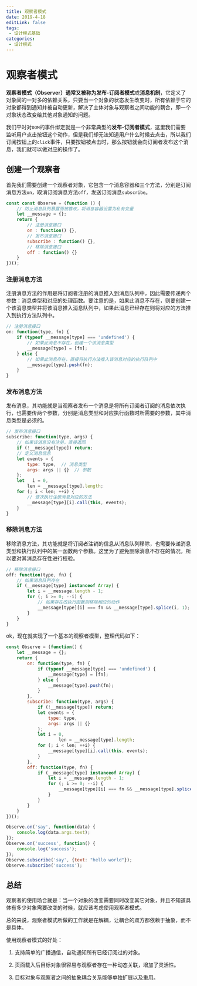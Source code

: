 ```yaml
---
title: 观察者模式
date: 2019-4-18
editLink: false
tags:
 - 设计模式基础
categories:
 - 设计模式
---
```


# 观察者模式

  **观察者模式（Observer）**通常又被称为**发布-订阅者模式**或**消息机制**，它定义了对象间的一对多的依赖关系，只要当一个对象的状态发生改变时，所有依赖于它的对象都得到通知并被自动更新，解决了主体对象与观察者之间功能的耦合，即一个对象状态改变给其他对象通知的问题。

  我们平时对`DOM`的事件绑定就是一个非常典型的**发布-订阅者模式**，这里我们需要监听用户点击按钮这个动作，但是我们却无法知道用户什么时候去点击，所以我们订阅按钮上的`click`事件，只要按钮被点击时，那么按钮就会向订阅者发布这个消息，我们就可以做对应的操作了。

  ##  创建一个观察者

  首先我们需要创建一个观察者对象，它包含一个消息容器和三个方法，分别是订阅消息方法`on`，取消订阅消息方法`off`，发送订阅消息`subscribe`。

  ```js
  const const Observe = (function () {
      // 防止消息队列暴露而被篡改，将消息容器设置为私有变量
      let __message = {};
      return {
          // 注册消息接口
          on : function() {},
          // 发布消息接口
          subscribe : function() {},
          // 移除消息接口
          off : function() {}
      }
  })();
  ```

  ### 注册消息方法

  注册消息方法的作用是将订阅者注册的消息推入到消息队列中，因此需要传递两个参数：消息类型和对应的处理函数。要注意的是，如果此消息不存在，则要创建一个该消息类型并将该消息推入消息队列中，如果此消息已经存在则将对应的方法推入到执行方法队列中。

  ```js
  // 注册消息接口
  on: function(type, fn) {
      if (typeof __message[type] === 'undefined') {
          // 如果此消息不存在，创建一个该消息类型
          __message[type] = [fn];
      } else {
          // 如果此消息存在，直接将执行方法推入该消息对应的执行队列中
          __message[type].push(fn);
      }
  }
  ```

  ### 发布消息方法

发布消息，其功能就是当观察者发布一个消息是将所有订阅者订阅的消息依次执行，也需要传两个参数，分别是消息类型和对应执行函数时所需要的参数，其中消息类型是必须的。

  ```js
  // 发布消息接口
  subscribe: function(type, args) {
      // 如果该消息没有注册，直接返回
      if (!__message[type]) return;
      // 定义消息信息
      let events = {
          type: type,  // 消息类型
          args: args || {}  // 参数
      };
      let	i = 0,
          len = __message[type].length;
      for (; i < len; ++i) {
          // 依次执行注册消息对应的方法
          __message[type][i].call(this, events);
      }
  }
  ```

### 移除消息方法

移除消息方法，其功能就是将订阅者注销的信息从消息队列移除，也需要传递消息类型和执行队列中的某一函数两个参数。这里为了避免删除消息不存在的情况，所以要对其消息存在性进行校验。

```js
// 移除消息接口
off: function(type, fn) {
    // 如果消息队列存在
    if (__message[type] instanceof Array) {
        let i = __message.length - 1;
        for (; i >= 0; --i) {
            // 如果存在改执行函数则移除相应的动作
            __message[type][i] === fn && __message[type].splice(i, 1);
        }
    }
}
```

ok，现在就实现了一个基本的观察者模型，整理代码如下：

```js
const Observe = (function() {
	let __message = {};
	return {
		on: function(type, fn) {
			if (typeof __message[type] === 'undefined') {
				__message[type] = [fn];
			} else {
				__message[type].push(fn);
			}
		},
		subscribe: function(type, args) {
			if (!__message[type]) return;
			let events = {
				type: type,
				args: args || {}
			};
			let	i = 0,
					len = __message[type].length;
			for (; i < len; ++i) {
				__message[type][i].call(this, events);
			}
		},
		off: function(type, fn) {
			if (__message[type] instanceof Array) {
				let i = __message.length - 1;
				for (; i >= 0; --i) {
					__message[type][i] === fn && __message[type].splice(i, 1);
				}
			}
		}
	}
})();

Observe.on('say', function(data) {
	console.log(data.args.text);
});
Observe.on('success', function() {
	console.log('success');
});
Observe.subscribe('say', {text: "hello world"});
Observe.subscribe('success');
```

## 总结

观察者的使用场合就是：当一个对象的改变需要同时改变其它对象，并且不知道具体有多少对象需要改变的时候，就应该考虑使用观察者模式。

总的来说，观察者模式所做的工作就是在解耦，让耦合的双方都依赖于抽象，而不是具体。

使用观察者模式的好处：

1. 支持简单的广播通信，自动通知所有已经订阅过的对象。

2. 页面载入后目标对象很容易与观察者存在一种动态关联，增加了灵活性。

3. 目标对象与观察者之间的抽象耦合关系能够单独扩展以及重用。
